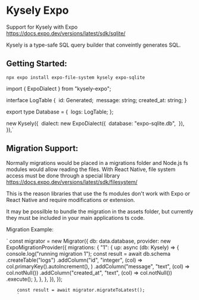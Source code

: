 
# Kysely Expo

Support for Kysely with Expo https://docs.expo.dev/versions/latest/sdk/sqlite/

Kysely is a type-safe SQL query builder that conveintly generates SQL.


## Getting Started:

`npx expo install expo-file-system kysely expo-sqlite`


import { ExpoDialect } from "kysely-expo";

interface LogTable {
​    id: Generated<number>;
​    message: string;
​    created_at: string;
}

export type Database = {
​    logs: LogTable;
};

new Kysely<Database>({
​        dialect: new ExpoDialect({
​            database: "expo-sqlite.db",
​        }),
​    }),`

## Migration Support:

Normally migrations would be placed in a migrations folder and Node.js fs modules would allow reading the files. With React Native, file system access must be done through a special library https://docs.expo.dev/versions/latest/sdk/filesystem/

This is the reason libraries that use the fs modules don't work with Expo or React Native and require modifications or extension.

It may be possilble to bundle the migration in the assets folder, but currently they must be included in your main applications ts code.

Migration Example:


`
		const migrator = new Migrator({
			db: data.database,
			provider: new ExpoMigrationProvider({
				migrations: {
					"1": {
						up: async (db: Kysely<Database>) => {
							console.log("running migration 1");
							const result = await db.schema
								.createTable("logs")
								.addColumn("id", "integer", (col) =>
									col.primaryKey().autoIncrement(),
								)
                                .addColumn("message", "text", (col) => col.notNull())
								.addColumn("created_at", "text", (col) => col.notNull())
								.execute();
						},
					},
				},
			}),
		});

		const result = await migrator.migrateToLatest();
        `

